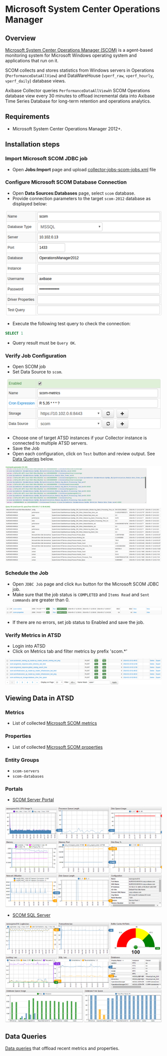 # Microsoft System Center Operations Manager

## Overview

[Microsoft System Center Operations Manager
(SCOM)](http://www.microsoft.com/en-us/server-cloud/products/system-center-2012-r2/ "Microsoft SCOM")
is a agent-based monitoring system for Microsoft Windows operating system and applications that run on it.

SCOM collects and stores statistics from Windows servers in Operations (`PerformanceDataAllView`) and DataWareHouse (`vperf_raw`, `vperf_hourly`, `vperf_daily`) database views.

Axibase Collector queries `PerformanceDataAllView`in SCOM Operations database view every 30 minutes to offload incremental data into Axibase Time Series Database for long-term retention and operations analytics.

## Requirements

- Microsoft System Center Operations Manager 2012+.

## Installation steps

### Import Microsoft SCOM JDBC job

* Open **Jobs:Import** page and upload [collector-jobs-scom-jobs.xml](collector-jobs-scom-jobs.xml) file

### Configure Microsoft SCOM Database Connection

* Open **Data Sources:Databases** page, select `scom` database.
* Provide connection parameters to the target `scom-2012` database as displayed below:

![](images/scom-datasource.png)

* Execute the following test query to check the connection:

```SQL
SELECT 1
```

* Query result must be `Query OK`.


### Verify Job Configuration

* Open SCOM job
* Set Data Source to `scom`.

![](images/scom-job.png)

* Choose one of target ATSD instances if your Collector instance is connected to multiple ATSD servers.
* Save the Job
* Open each configuration, click on `Test` button and review output. See [Data Queries](#data-queries) below.

![](images/test_result.png)

### Schedule the Job

* Open `JDBC Job` page and click `Run` button for the Microsoft SCOM JDBC job.
* Make sure that the job status is `COMPLETED` and `Items Read` and `Sent commands` are greater than 0.

![](images/test_run.png)

* If there are no errors, set job status to Enabled and save the job.

### Verify Metrics in ATSD

* Login into ATSD
* Click on Metrics tab and filter metrics by prefix 'scom.*'

![](images/atsd_metrics.png)

## Viewing Data in ATSD

### Metrics

* List of collected [Microsoft SCOM metrics](metric-list.md)

### Properties

* List of collected [Microsoft SCOM properties](properties-list.md)

### Entity Groups

-   `scom-servers`
-   `scom-databases`

### Portals

* [SCOM Server Portal](http://apps.axibase.com/chartlab/c09dc1cd)

![](images/scom_server_portal.png)

* [SCOM SQL Server](http://axibase.com/chartlab/693b4f8d/2/)

![](images/scom_sql_server_portal.png)


## Data Queries
[Data queries](data-queries.md) that offload recent metrics and properties.
